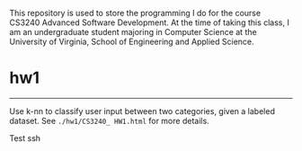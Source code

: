 This repository is used to store the programming I do for the course CS3240 Advanced Software Development. At the time of taking this class, I am an undergraduate student majoring in Computer Science at the University of Virginia, School of Engineering and Applied Science.

# hw1
---
Use k-nn to classify user input between two categories, given a labeled dataset. See `./hw1/CS3240_ HW1.html` for more details.

Test ssh
